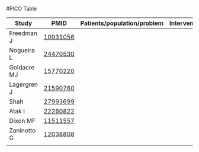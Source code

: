 #PICO Table

Study        | PMID                                    |Patients/population/problem|Intervention|Comparison|Outcome|
------------ | --------------------------------------|---------------------------|------------|----------|-------|
| Freedman J |[10931056](http://pubmed.gov/10931056) | |  |  | |
| Nogueira L |[24470530](http://pubmed.gov/24470530)| |  |  | |
| Goldacre MJ|[15770220](http://pubmed.gov/15770220)| |  |  | |
| Lagergren J|[21590760](http://pubmed.gov/21590760) | |  |  | |
| Shah| [27993699](http://pubmed.gov/27993699) | |  |  | |
| Atak I |[22260822](http://pubmed.gov/22260822) | |  |  | |
| Dixon MF | [11511557](http://pubmed.gov/11511557) | |  |  | |
| Zaninotto G| [12038808](http://pubmed.gov/12038808)| |  |  | |
| | | |  |  | |

